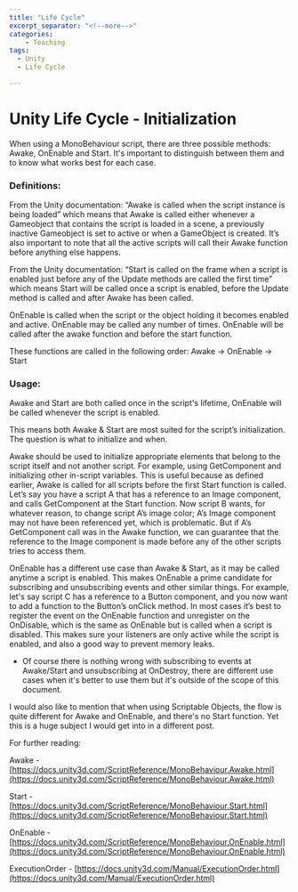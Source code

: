 ```yaml
---
title: "Life Cycle"
excerpt_separator: "<!--more-->"
categories:
    - Teaching
tags:
  - Unity
  - Life Cycle

---
```


# Unity Life Cycle - Initialization

When using a MonoBehaviour script, there are three possible methods: Awake, OnEnable and Start. It's important to
distinguish between them and to know what works best for each case.

### Definitions:

From the Unity documentation: “Awake is called when the script instance is being loaded” which means that Awake is
called either whenever a Gameobject that contains the script is loaded in a scene, a previously inactive Gameobject is
set to active or when a GameObject is created. It’s also important to note that all the active scripts will call their
Awake function before anything else happens.

From the Unity documentation: “Start is called on the frame when a script is enabled just before any of the Update
methods are called the first time” which means Start will be called once a script is enabled, before the Update method
is called and after Awake has been called.

OnEnable is called when the script or the object holding it becomes enabled and active. OnEnable may be called any
number of times. OnEnable will be called after the awake function and before the start function.

These functions are called in the following order: Awake -> OnEnable -> Start

### Usage:

Awake and Start are both called once in the script's lifetime, OnEnable will be called whenever the script is enabled.

This means both Awake & Start are most suited for the script’s initialization. The question is what to initialize and
when.

Awake should be used to initialize appropriate elements that belong to the script itself and not another script. For
example, using GetComponent and initializing other in-script variables. This is useful because as defined earlier, Awake
is called for all scripts before the first Start function is called. Let’s say you have a script A that has a reference
to an Image component, and calls GetComponent at the Start function. Now script B wants, for whatever reason, to change
script A’s image color; A’s Image component may not have been referenced yet, which is problematic. But if A’s
GetComponent call was in the Awake function, we can guarantee that the reference to the Image component is made before
any of the other scripts tries to access them.

OnEnable has a different use case than Awake & Start, as it may be called anytime a script is enabled. This makes
OnEnable a prime candidate for subscribing and unsubscribing events and other similar things. For example, let's say
script C has a reference to a Button component, and you now want to add a function to the Button’s onClick method. In
most cases it’s best to register the event on the OnEnable function and unregister on the OnDisable, which is the same
as OnEnable but is called when a script is disabled. This makes sure your listeners are only active while the script is
enabled, and also a good way to prevent memory leaks.

* Of course there is nothing wrong with subscribing to events at Awake/Start and unsubscribing at OnDestroy, there are
  different use cases when it's better to use them but it's outside of the scope of this document.

I would also like to mention that when using Scriptable Objects, the flow is quite different for Awake and OnEnable, and
there's no Start function. Yet this is a huge subject I would get into in a different post.

For further reading:

Awake - [https://docs.unity3d.com/ScriptReference/MonoBehaviour.Awake.html](https://docs.unity3d.com/ScriptReference/MonoBehaviour.Awake.html)

Start - [https://docs.unity3d.com/ScriptReference/MonoBehaviour.Start.html](https://docs.unity3d.com/ScriptReference/MonoBehaviour.Start.html)

OnEnable - [https://docs.unity3d.com/ScriptReference/MonoBehaviour.OnEnable.html](https://docs.unity3d.com/ScriptReference/MonoBehaviour.OnEnable.html)

ExecutionOrder - [https://docs.unity3d.com/Manual/ExecutionOrder.html](https://docs.unity3d.com/Manual/ExecutionOrder.html)